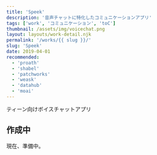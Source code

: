 ```yaml
---
title: 'Speek'
description: '音声チャットに特化したコミュニケーションアプリ'
tags: ['work', 'コミュニケーション', 'toC']
thumbnail: /assets/img/voicechat.png
layout: layouts/work-detail.njk
permalink: '/works/{{ slug }}/'
slug: 'Speek'
date: 2019-04-01
recommended:
  - 'proath'
  - 'shabel'
  - 'patchworks'
  - 'weask'
  - 'datahub'
  - 'moai'
---
```


ティーン向けボイスチャットアプリ

## 作成中

現在、準備中。
